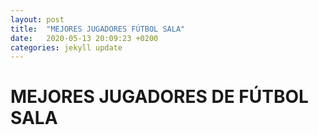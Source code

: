 ```yaml
---
layout: post
title:  "MEJORES JUGADORES FÚTBOL SALA"
date:   2020-05-13 20:09:23 +0200
categories: jekyll update
---
```


# MEJORES JUGADORES DE FÚTBOL SALA
